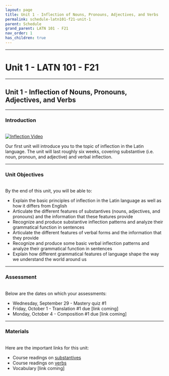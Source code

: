 ```yaml
---
layout: page
title: Unit 1 - Inflection of Nouns, Pronouns, Adjectives, and Verbs
permalink: schedule-latn101-f21-unit-1
parent: Schedule
grand_parent: LATN 101 - F21
nav_order: 1
has_children: true
---
```

***

# Unit 1 - LATN 101 - F21

***

## Unit 1 - Inflection of Nouns, Pronouns, Adjectives, and Verbs

***

### Introduction
&nbsp;  
[![Inflection Video](http://img.youtube.com/vi/5g1sz9qRNJ0/0.jpg)](http://www.youtube.com/watch?v=5g1sz9qRNJ0 "Inflection Video")

Our first unit will introduce you to the topic of inflection in the Latin language. The unit will last roughly six weeks, covering substantive (i.e. noun, pronoun, and adjective) and verbal inflection.

***

### Unit Objectives
&nbsp;  
By the end of this unit, you will be able to:

- Explain the basic principles of inflection in the Latin language as well as how it differs from English
- Articulate the different features of substantives (nouns, adjectives, and pronouns) and the information that these features provide
- Recognize and produce substantive inflection patterns and analyze their grammatical function in sentences
- Articulate the different features of verbal forms and the information that they provide
- Recognize and produce some basic verbal inflection patterns and analyze their grammatical function in sentences
- Explain how different grammatical features of language shape the way we understand the world around us

***

### Assessment
&nbsp;  
Below are the dates on which your assessments:
- Wednesday, September 29 - Mastery quiz #1
- Friday, October 1 - Translation #1 due [link coming]
- Monday, October 4 - Composition #1 due [link coming]
***

### Materials
&nbsp;  
Here are the important links for this unit:
- Course readings on [substantives](https://lingualatina.github.io/textbook/presentation/01-nouns-adjs-pron/)
- Course readings on [verbs](https://lingualatina.github.io/textbook/presentation/02-verbs/)
- Vocabulary [link coming]
